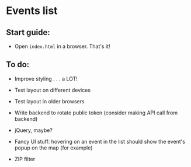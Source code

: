 # Events list 

## Start guide:

- Open ```index.html``` in a browser. That's it!

## To do:

- Improve styling . . . a LOT!

- Test layout on different devices

- Test layout in older browsers

- Write backend to rotate public token (consider making API call from backend)

- jQuery, maybe?

- Fancy UI stuff: hovering on an event in the list should show the event's popup on the map (for example)

- ZIP filter